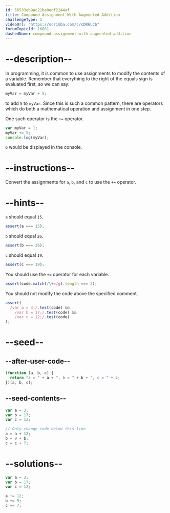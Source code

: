 ```yaml
---
id: 56533eb9ac21ba0edf2244af
title: Compound Assignment With Augmented Addition
challengeType: 1
videoUrl: "https://scrimba.com/c/cDR6LCb"
forumTopicId: 16661
dashedName: compound-assignment-with-augmented-addition
---
```


# --description--

In programming, it is common to use assignments to modify the contents of a variable. Remember that everything to the right of the equals sign is evaluated first, so we can say:

```js
myVar = myVar + 5;
```

to add `5` to `myVar`. Since this is such a common pattern, there are operators which do both a mathematical operation and assignment in one step.

One such operator is the `+=` operator.

```js
var myVar = 1;
myVar += 5;
console.log(myVar);
```

`6` would be displayed in the console.

# --instructions--

Convert the assignments for `a`, `b`, and `c` to use the `+=` operator.

# --hints--

`a` should equal `15`.

```js
assert(a === 15);
```

`b` should equal `26`.

```js
assert(b === 26);
```

`c` should equal `19`.

```js
assert(c === 19);
```

You should use the `+=` operator for each variable.

```js
assert(code.match(/\+=/g).length === 3);
```

You should not modify the code above the specified comment.

```js
assert(
  /var a = 3;/.test(code) &&
    /var b = 17;/.test(code) &&
    /var c = 12;/.test(code)
);
```

# --seed--

## --after-user-code--

```js
(function (a, b, c) {
  return "a = " + a + ", b = " + b + ", c = " + c;
})(a, b, c);
```

## --seed-contents--

```js
var a = 3;
var b = 17;
var c = 12;

// Only change code below this line
a = a + 12;
b = 9 + b;
c = c + 7;
```

# --solutions--

```js
var a = 3;
var b = 17;
var c = 12;

a += 12;
b += 9;
c += 7;
```
